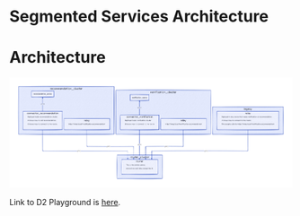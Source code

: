 # Segmented Services Architecture

# Architecture

![Architecture](./static/arch.png)

Link to D2 Playground is [here](https://play.d2lang.com/?script=tJSxbsIwEIZ3P8U9QAk7qrrQod0QYkeWcxCrxhfZR2kEefcKJ6ni1CFUbbfI_p377v_PdqjocECbS9Zkt8ocPaNbwFkADPY8unetsNmrhQBQZC0qJreNpY0EAD9KI227dDnkYRHgGUtDFeagrdc5DupAy5CJVv7K8Gbp5KGgEzCBksYMzoxrG8LrJxcIjo7hz1fppevCoZHVBHLBXC7m8yDNDClp5mdLrHdaBe1DzFMPK6SMhMfZDQdfNpuVqIXoV4njiXZ64XxPp6_8YTb9o9PJpNyOrUhBx0bEsMGG_w-pFsLgXqqqm_zpaj2nQNqqMwe4kAwWMfexeeR-ObStelNoD1IpLNmHu-BhR-5PLGgqDR6BsDbhRWDSPuAqtOykgTbcL-5ll7AHafPG4n6rmrMBTfJpysauDMyeIG4g69j3q_UyeZGy9NhN_WoMrenpxuH1aoTjrpPtiN4n_gwAAP__&theme=0&sketch=1&layout=elk&).